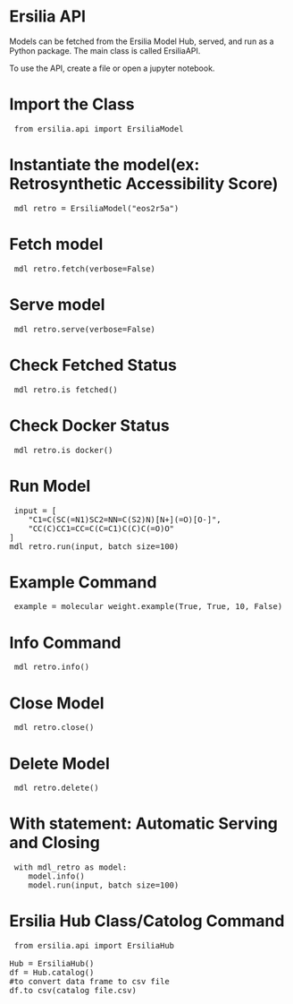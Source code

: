 # Ersilia API
Models can be fetched from the Ersilia Model Hub, served, and run as a Python package. The main class is called ErsiliaAPI.

To use the API, create a file or open a jupyter notebook. 

# Import the Class
<pre> from ersilia.api import ErsiliaModel </pre>

# Instantiate the model(ex: Retrosynthetic Accessibility Score)
<pre> mdl_retro = ErsiliaModel("eos2r5a") </pre>

# Fetch model
<pre> mdl_retro.fetch(verbose=False) </pre>

# Serve model
<pre> mdl_retro.serve(verbose=False) </pre>

# Check Fetched Status
<pre> mdl_retro.is_fetched() </pre>

# Check Docker Status
<pre> mdl_retro.is_docker() </pre>


# Run Model
<pre> input = [
    "C1=C(SC(=N1)SC2=NN=C(S2)N)[N+](=O)[O-]",
    "CC(C)CC1=CC=C(C=C1)C(C)C(=O)O"
]
mdl_retro.run(input, batch_size=100) </pre>

# Example Command
<pre> example = molecular_weight.example(True, True, 10, False) </pre>
 

# Info Command
<pre> mdl_retro.info() </pre>


# Close Model
<pre> mdl_retro.close() </pre>


# Delete Model
<pre> mdl_retro.delete() </pre>


# With statement: Automatic Serving and Closing
<pre> with mdl_retro as model:
    model.info()
    model.run(input, batch_size=100) </pre>


# Ersilia Hub Class/Catolog Command
<pre> from ersilia.api import ErsiliaHub

Hub = ErsiliaHub()
df = Hub.catalog()
#to convert data frame to csv file
df.to_csv(catalog_file.csv) </pre>